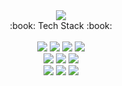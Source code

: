 <div align=center>
<img src="https://capsule-render.vercel.app/api?type=waving&color=auto&height=300&section=header&text=Im%20HyeonJeong&fontSize=70" />
</div>

<div align=center>
:book: Tech Stack :book:
 </div> 
 <br>
 
<div align=center>
 <img src="https://img.shields.io/badge/Java-007396?style=flat&logo=Java&logoColor=white" />
 <img src="https://img.shields.io/badge/HTML5-E34F26?style=flat&logo=HTML5&logoColor=white" />
 <img src="https://img.shields.io/badge/CSS3-1572B6?style=flat&logo=CSS3&logoColor=white" />
 <img src="https://img.shields.io/badge/JavsScript-F7DF1E?style=flat&logo=JavaScript&logoColor=white" />
 <br>
 <img src="https://img.shields.io/badge/Spring%20Boot-6DB33F?style=flat&logo=Spring Boot&logoColor=white" />
 <img src="https://img.shields.io/badge/Spring-6DB33F?style=flat&logo=Spring&logoColor=white" />
 <img src="https://img.shields.io/badge/Oracle-F80000?style=flat&logo=Oracle&logoColor=white" />
 <br>
 <img src="https://img.shields.io/badge/Eclipse%20IDE-2C2255?style=flat&logo=Eclipse IDE&logoColor=white" />
 <img src="https://img.shields.io/badge/Apache%20Tomcat-F8DC75?style=flat&logo=ApacheTomcat&logoColor=white" />
 <img src="https://img.shields.io/badge/GitHub-181717?style=flat&logo=GitHub&logoColor=white" />
 </div>
  
<!--
**hyeonjeongL/hyeonjeongL** is a ✨ _special_ ✨ repository because its `README.md` (this file) appears on your GitHub profile.

Here are some ideas to get you started:

- 🔭 I’m currently working on ...
- 🌱 I’m currently learning ...
- 👯 I’m looking to collaborate on ...
- 🤔 I’m looking for help with ...
- 💬 Ask me about ...
- 📫 How to reach me: ...
- 😄 Pronouns: ...
- ⚡ Fun fact: ...
-->
